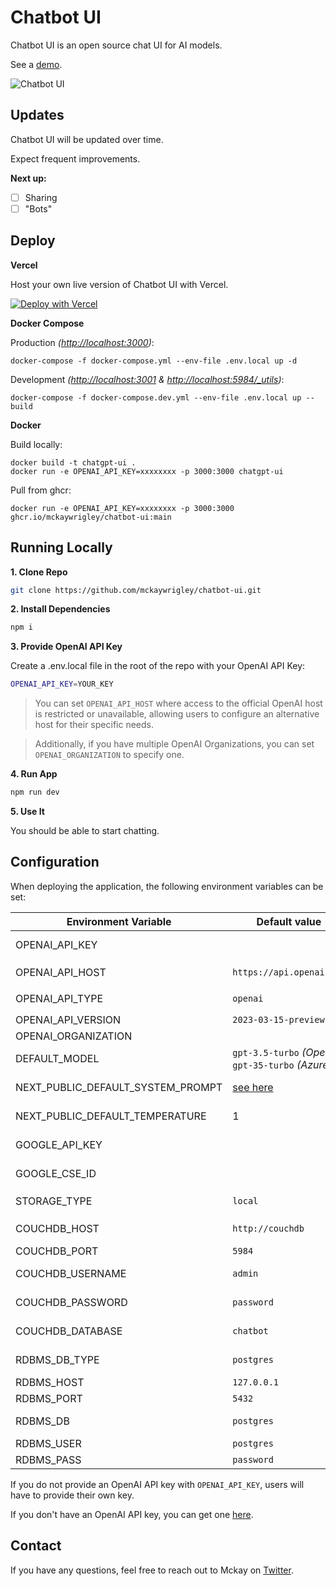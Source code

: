 # Chatbot UI

Chatbot UI is an open source chat UI for AI models.

See a [demo](https://twitter.com/mckaywrigley/status/1640380021423603713?s=46&t=AowqkodyK6B4JccSOxSPew).

![Chatbot UI](./public/screenshots/screenshot-0402023.jpg)

## Updates

Chatbot UI will be updated over time.

Expect frequent improvements.

**Next up:**

- [ ] Sharing
- [ ] "Bots"

## Deploy

**Vercel**

Host your own live version of Chatbot UI with Vercel.

[![Deploy with Vercel](https://vercel.com/button)](https://vercel.com/new/clone?repository-url=https%3A%2F%2Fgithub.com%2Fmckaywrigley%2Fchatbot-ui)

**Docker Compose**

Production _(<http://localhost:3000>)_:

```shell
docker-compose -f docker-compose.yml --env-file .env.local up -d
```

Development _(<http://localhost:3001> & <http://localhost:5984/_utils>)_:

```shell
docker-compose -f docker-compose.dev.yml --env-file .env.local up --build
```

**Docker**

Build locally:

```shell
docker build -t chatgpt-ui .
docker run -e OPENAI_API_KEY=xxxxxxxx -p 3000:3000 chatgpt-ui
```

Pull from ghcr:

```
docker run -e OPENAI_API_KEY=xxxxxxxx -p 3000:3000 ghcr.io/mckaywrigley/chatbot-ui:main
```

## Running Locally

**1. Clone Repo**

```bash
git clone https://github.com/mckaywrigley/chatbot-ui.git
```

**2. Install Dependencies**

```bash
npm i
```

**3. Provide OpenAI API Key**

Create a .env.local file in the root of the repo with your OpenAI API Key:

```bash
OPENAI_API_KEY=YOUR_KEY
```

> You can set `OPENAI_API_HOST` where access to the official OpenAI host is restricted or unavailable, allowing users to configure an alternative host for their specific needs.

> Additionally, if you have multiple OpenAI Organizations, you can set `OPENAI_ORGANIZATION` to specify one.

**4. Run App**

```bash
npm run dev
```

**5. Use It**

You should be able to start chatting.

## Configuration

When deploying the application, the following environment variables can be set:

| Environment Variable              | Default value                  | Description                                                                                                                               |
| --------------------------------- | ------------------------------ | ----------------------------------------------------------------------------------------------------------------------------------------- |
| OPENAI_API_KEY                    |                                | The default API key used for authentication with OpenAI                                                                                   |
| OPENAI_API_HOST                   | `https://api.openai.com`       | The base url, for Azure use `https://<endpoint>.openai.azure.com`                                                                         |
| OPENAI_API_TYPE                   | `openai`                       | The API type, options are `openai` or `azure`                                                                                             |
| OPENAI_API_VERSION                | `2023-03-15-preview`           | Only applicable for Azure OpenAI                                                                                                          |
| OPENAI_ORGANIZATION               |                                | Your OpenAI organization ID                                                                                                               |
| DEFAULT_MODEL                     | `gpt-3.5-turbo` _(OpenAI)_ `gpt-35-turbo` _(Azure)_ | The default model to use on new conversations                                                                        |
| NEXT_PUBLIC_DEFAULT_SYSTEM_PROMPT | [see here](utils/app/const.ts) | The default system prompt to use on new conversations                                                                                     |
| NEXT_PUBLIC_DEFAULT_TEMPERATURE   | 1                              | The default temperature to use on new conversations                                                                                       |
| GOOGLE_API_KEY                    |                                | See [Custom Search JSON API documentation][GCSE]                                                                                          |
| GOOGLE_CSE_ID                     |                                | See [Custom Search JSON API documentation][GCSE]                                                                                          |
| STORAGE_TYPE                      | `local`                        | Options are `local`, `couchdb`, `mongodb` & `rdbms`     |
| COUCHDB_HOST                      | `http://couchdb`               | The hostname of the CouchDB instance                    |
| COUCHDB_PORT                      | `5984`                         | The port of the CouchDB instance                        |
| COUCHDB_USERNAME                  | `admin`                        | The username of the CouchDB instance                    |
| COUCHDB_PASSWORD                  | `password`                     | The password of the CouchDB instance                    |
| COUCHDB_DATABASE                  | `chatbot`                      | The database name of the CouchDB instance               |
| RDBMS_DB_TYPE                     | `postgres`                     | The database type of the RDBMS instance                 |
| RDBMS_HOST                        | `127.0.0.1`                    | The hostname of the RDBMS instance                      |
| RDBMS_PORT                        | `5432`                         | The port of the RDBMS instance                          |
| RDBMS_DB                          | `postgres`                     | The database name of the RDBMS instance                 |
| RDBMS_USER                        | `postgres`                     | The username of the RDBMS instance                      |
| RDBMS_PASS                        | `password`                     | The password of the RDBMS instance                      |

If you do not provide an OpenAI API key with `OPENAI_API_KEY`, users will have to provide their own key.

If you don't have an OpenAI API key, you can get one [here](https://platform.openai.com/account/api-keys).

## Contact

If you have any questions, feel free to reach out to Mckay on [Twitter](https://twitter.com/mckaywrigley).

[GCSE]: https://developers.google.com/custom-search/v1/overview
